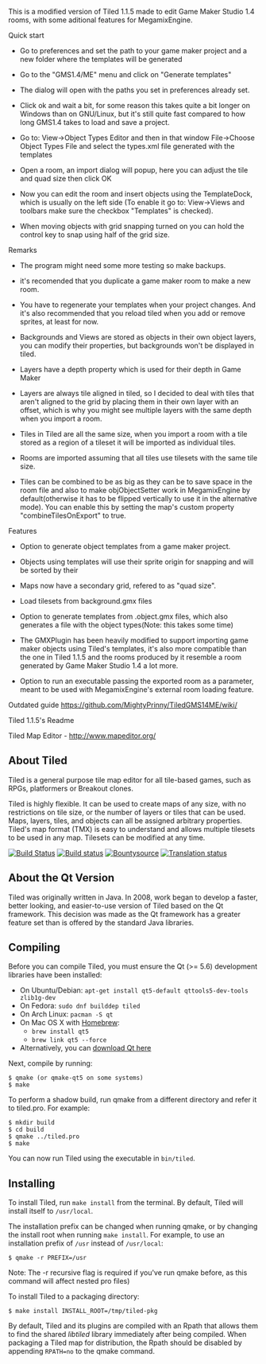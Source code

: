 This is a modified version of Tiled 1.1.5 made to edit Game Maker Studio 1.4 rooms, with some aditional features for MegamixEngine.


Quick start

- Go to preferences and set the path to your game maker project and a new folder where the templates will be generated

- Go to the "GMS1.4/ME" menu and click on "Generate templates"

- The dialog will open with the paths you set in preferences already set.

- Click ok and wait a bit, for some reason this takes quite a bit longer on Windows than on GNU/Linux, but it's still quite fast compared
to how long GMS1.4 takes to load and save a project.

- Go to: View->Object Types Editor and then in that window File->Choose Object Types File and select the types.xml file generated with the templates

- Open a room, an import dialog will popup, here you can adjust the tile and quad size then click OK

- Now you can edit the room and insert objects using the TemplateDock, which is usually on the left side (To enable it go to: View->Views and toolbars make sure the checkbox "Templates" is checked).

- When moving objects with grid snapping turned on you can hold the control key to snap using half of the grid size.

Remarks

- The program might need some more testing so make backups.

- it's recomended that you duplicate a game maker room to make a new room.

- You have to regenerate your templates when your project changes. And it's also recommended that you reload tiled when you add or remove sprites, at least for now.

- Backgrounds and Views are stored as objects in their own object layers, you can modify their properties, but backgrounds won't be displayed in tiled.

- Layers have a depth property which is used for their depth in Game Maker

- Layers are always tile aligned in tiled, so I decided to deal with tiles that aren't aligned to the grid by placing them in their own layer with an offset, which is why you might see multiple layers with the same depth when you import a room.

- Tiles in Tiled are all the same size, when you import a room with a tile stored as a region of a tileset it will be imported as individual tiles.

- Rooms are imported assuming that all tiles use tilesets with the same tile size.

- Tiles can be combined to be as big as they can be to save space in the room file and also to make objObjectSetter  work in MegamixEngine by default(otherwise it has to be flipped vertically to use it in the alternative mode). You can enable this by setting the map's custom property "combineTilesOnExport" to true.

Features

- Option to generate object templates from a game maker project.

- Objects using templates will use their sprite origin for snapping and will be sorted by their 

- Maps now have a secondary grid, refered to as "quad size".

- Load tilesets from background.gmx files

- Option to generate templates from .object.gmx files, which also generates a file with the object types(Note: this takes some time)

- The GMXPlugin has been heavily modified to support importing game maker objects using Tiled's templates, it's also more compatible than the one in Tiled 1.1.5 and the rooms produced by it resemble a room generated by Game Maker Studio 1.4 a lot more.

- Option to run an executable passing the exported room as a parameter, meant to be used with MegamixEngine's external room loading feature.


Outdated guide
https://github.com/MightyPrinny/TiledGMS14ME/wiki/


Tiled 1.1.5's Readme

Tiled Map Editor - http://www.mapeditor.org/

About Tiled
-------------------------------------------------------------------------------

Tiled is a general purpose tile map editor for all tile-based games, such as
RPGs, platformers or Breakout clones.

Tiled is highly flexible. It can be used to create maps of any size, with no
restrictions on tile size, or the number of layers or tiles that can be used.
Maps, layers, tiles, and objects can all be assigned arbitrary properties.
Tiled's map format (TMX) is easy to understand and allows multiple tilesets to
be used in any map. Tilesets can be modified at any time.

[![Build Status](https://travis-ci.org/bjorn/tiled.svg?branch=master)](https://travis-ci.org/bjorn/tiled)
[![Build status](https://ci.appveyor.com/api/projects/status/ceb79jn5cf99y3qd/branch/master?svg=true)](https://ci.appveyor.com/project/bjorn/tiled/branch/master)
[![Bountysource](https://www.bountysource.com/badge/tracker?tracker_id=52019)](https://www.bountysource.com/trackers/52019-tiled?utm_source=52019&utm_medium=shield&utm_campaign=TRACKER_BADGE)
[![Translation status](https://hosted.weblate.org/widgets/tiled/-/shields-badge.svg)](https://hosted.weblate.org/engage/tiled/?utm_source=widget)

About the Qt Version
-------------------------------------------------------------------------------

Tiled was originally written in Java. In 2008, work began to develop a faster,
better looking, and easier-to-use version of Tiled based on the Qt framework.
This decision was made as the Qt framework has a greater feature set than is
offered by the standard Java libraries.


Compiling
-------------------------------------------------------------------------------

Before you can compile Tiled, you must ensure the Qt (>= 5.6) development
libraries have been installed:

* On Ubuntu/Debian: `apt-get install qt5-default qttools5-dev-tools zlib1g-dev`
* On Fedora:        `sudo dnf builddep tiled`
* On Arch Linux:    `pacman -S qt`
* On Mac OS X with [Homebrew](http://brew.sh/):
  + `brew install qt5`
  + `brew link qt5 --force`
* Alternatively, you can [download Qt here](https://www.qt.io/download-qt-installer)

Next, compile by running:

    $ qmake (or qmake-qt5 on some systems)
    $ make

To perform a shadow build, run qmake from a different directory and refer
it to tiled.pro. For example:

    $ mkdir build
    $ cd build
    $ qmake ../tiled.pro
    $ make

You can now run Tiled using the executable in `bin/tiled`.

Installing
-------------------------------------------------------------------------------

To install Tiled, run `make install` from the terminal. By default, Tiled will
install itself to `/usr/local`.

The installation prefix can be changed when running qmake, or by changing the
install root when running `make install`. For example, to use an installation
prefix of  `/usr` instead of `/usr/local`:

    $ qmake -r PREFIX=/usr

Note: The -r recursive flag is required if you've run qmake before, as this
command will affect nested pro files)

To install Tiled to a packaging directory:

    $ make install INSTALL_ROOT=/tmp/tiled-pkg

By default, Tiled and its plugins are compiled with an Rpath that allows them
to find the shared *libtiled* library immediately after being compiled. When
packaging a Tiled map for distribution, the Rpath should be disabled by
appending `RPATH=no` to the qmake command.
